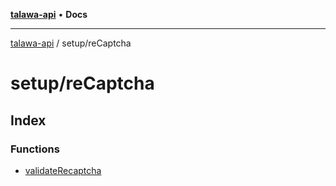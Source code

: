 [**talawa-api**](../../README.md) • **Docs**

***

[talawa-api](../../modules.md) / setup/reCaptcha

# setup/reCaptcha

## Index

### Functions

- [validateRecaptcha](functions/validateRecaptcha.md)
